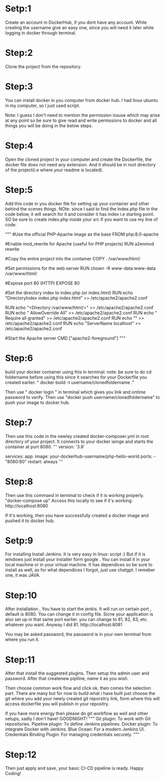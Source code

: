 # Setp:1
Create an account in DockerHub, if you dont have any account.
While creating the username give an easy one, since you will need it later while logging in docker through terminal.

# Step:2
Clone the project from the repository.

# Step:3
You can install docker in you computer from docker hub. I had linux ubuntu in my computer, so I just used script.

Note: I guess I don't need  to mention the permission issuse which may arise at any point so be sure to give read and write permssions to docker and all things you will be doing in the below steps.

# Step:4
Open the cloned project in your computer and create the Dockerfile, the docker file does not need any extension.
And it should be in root directory of the project(i.e where your readme is located).

# Step:5
Add this code in you docker file for setting up your container and other behind the scenes things.
NOte: since I said to find the Index.php file in the code below, it will search for it and consider it has index i.e starting point.
SO be sure to create index.php inside your src if you want to use my line of code.

"""
#Use the official PHP-Apache image as the base
FROM php:8.0-apache

#Enable mod_rewrite for Apache (useful for PHP projects)
RUN a2enmod rewrite

#Copy the entire project into the container
COPY . /var/www/html/

#Set permissions for the web server
RUN chown -R www-data:www-data /var/www/html/

#Expose port 80 (HTTP)
EXPOSE 80

#Set the directory index to index.php (or index.html)
RUN echo "DirectoryIndex index.php index.html" >> /etc/apache2/apache2.conf

RUN echo "<Directory /var/www/html/>" >> /etc/apache2/apache2.conf
RUN echo "    AllowOverride All" >> /etc/apache2/apache2.conf
RUN echo "    Require all granted" >> /etc/apache2/apache2.conf
RUN echo "</Directory>" >> /etc/apache2/apache2.conf
RUN echo "ServerName localhost" >> /etc/apache2/apache2.conf

#Start the Apache server
CMD ["apache2-foreground"]
"""


# Step:6
build your docker container using this in terminal:
note: be sure to do cd foldername before using this since it searches for your Dockerfile you created earlier.
" docker build -t username/clonedfoldername ."

Then use " docker login " in terminal
which gives you link and ontime password to verify.
Then use "docker push username/clonedfoldername" to push your image to docker hub.

# Step:7
Then use this code in the newley created docker-composer.yml in root directory of your project.
It connects to your docker iamge and starts the container at port 8080.
'''
version: '3.8'

services:
  app:
    image: your-dockerhub-username/php-hello-world
    ports:
      - "8080:80"
    restart: always
'''
# Step:8
Then use this command in terminal to check if it is working properly.
"docker-compose up"
Access this locally to see if it's working:
http://localhost:8080

If it's working, then you have successfully created a docker image and pushed it to docker hub.

# Setp:9
For installing Install Jenkins. It is very easy in linux: script :)
But if it is windows just install your installer form google .
You can install it in your local machine or in your virtual machine.
It has dependices so be sure to install as well, as for what dependices I forgot, just use chatgpt. I remeber one, it was JAVA.

# Step:10
After installation , You have to start the jenkis.
It will run on certain port , default is 8080. You can change it in config file. Sicne your application is also set up in that same port earlier.
you can change to 81, 82, 83, etc. whatever you want. Anyway I did 81.
http://localhost:8081

You may be asked password,  the password is in your own terminal from where you run it.

# Step:11
After that install the suggested plugins.
Then setup the admin user and password.
After that createnew piplline, name it as you wish.

Then choose common work flow and click ok, then comes the selection part.
There are many but for now to build what i have built just choose the git where you add your newly created git reporsitry link, form where this will access dockerfile you will publish in your repositry.

If you have more energy then please do git workflow as well and other setups, sadly I don't have! GOODNIGHT!
"""
Git plugin: To work with Git repositories.
Pipeline plugin: To define Jenkins pipelines.
Docker plugin: To integrate Docker with Jenkins.
Blue Ocean: For a modern Jenkins UI.
Credentials Binding Plugin: For managing credentials securely.
"""

# Step:12
Then just apply and save, your basic CI-CD pipeline is ready.
Happy Coding!